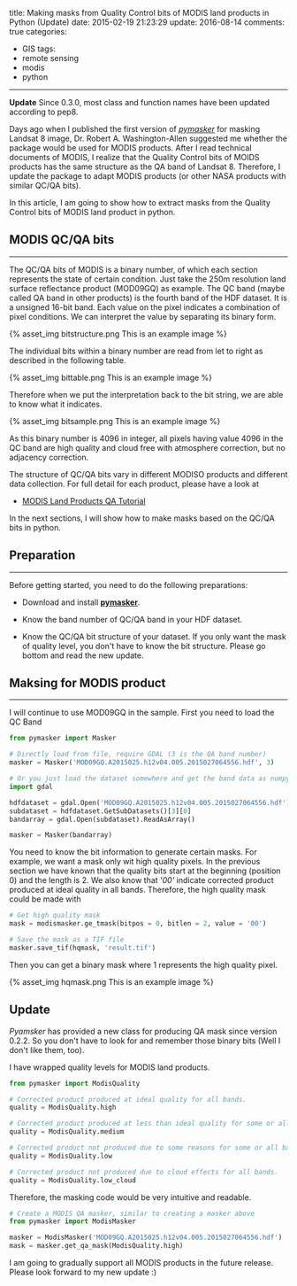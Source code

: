 title: Making masks from Quality Control bits of MODIS land products in Python (Update)
date: 2015-02-19 21:23:29
update: 2016-08-14
comments: true
categories:
- GIS
tags:
- remote sensing
- modis
- python
---

**Update** Since 0.3.0, most class and function names have been updated according to pep8.

Days ago when I published the first version of *[pymasker](https://github.com/haoliangyu/pymasker)* for masking Landsat 8 image, Dr. Robert A. Washington-Allen suggested me whether the package would be used for MODIS products. After I read technical documents of MODIS, I realize that the Quality Control bits of MOIDS products has the same structure as the QA band of Landsat 8. Therefore, I update the package to adapt MODIS products (or other NASA products with similar QC/QA bits).
<!-- more -->
In this article, I am going to show how to extract masks from the Quality Control bits of MODIS land product in python.

## MODIS QC/QA bits

---

The QC/QA bits of MODIS is a binary number, of which each section represents the state of certain condition. Just take the 250m resolution land surface reflectance product (MOD09GQ) as example. The QC band (maybe called QA band in other products) is the fourth band of the HDF dataset. It is a unsigned 16-bit band. Each value on the pixel indicates a combination of pixel conditions. We can interpret the value by separating its binary form.

{% asset_img bitstructure.png This is an example image %}

The individual bits within a binary number are read from let to right as described in the following table.

{% asset_img bittable.png This is an example image %}

Therefore when we put the interpretation back to the bit string, we are able to know what it indicates.

{% asset_img bitsample.png This is an example image %}

As this binary number is 4096 in integer, all pixels having value 4096 in the QC band are high quality and cloud free with atmosphere correction, but no adjacency correction.

The structure of QC/QA bits vary in different MODISO products and different data collection. For full detail for each product, please have a look at

* [MODIS Land Products QA Tutorial](https://lpdaac.usgs.gov/products/modis_products_table)

In the next sections, I will show how to make masks based on the QC/QA bits in python.

## Preparation

---

Before getting started, you need to do the following preparations:

* Download and install **[pymasker](https://github.com/haoliangyu/pymasker)**.

* Know the band number of QC/QA band in your HDF dataset.

* Know the QC/QA bit structure of your dataset. If you only want the mask of quality level, you don't have to know the bit structure. Please go bottom and read the new update.

## Maksing for MODIS product

---

I will continue to use MOD09GQ in the sample. First you need to load the QC Band

```python
from pymasker import Masker

# Directly load from file, require GDAL (3 is the QA band number)
masker = Masker('MOD09GQ.A2015025.h12v04.005.2015027064556.hdf', 3)

# Or you just load the dataset somewhere and get the band data as numpy array
import gdal

hdfdataset = gdal.Open('MOD09GQ.A2015025.h12v04.005.2015027064556.hdf')
subdataset = hdfdataset.GetSubDatasets()[3][0]
bandarray = gdal.Open(subdataset).ReadAsArray()

masker = Masker(bandarray)
```

You need to know the bit information to generate certain masks. For example, we want a  mask only wit high quality pixels. In the previous section we have known that the quality bits start at the beginning (position 0) and the length is 2. We also know that *'00'* indicate corrected product produced at ideal quality in all bands. Therefore, the high quality mask could be made with

```python
# Get high quality mask
mask = modismasker.ge_tmask(bitpos = 0, bitlen = 2, value = '00')

# Save the mask as a TIF file
masker.save_tif(hqmask, 'result.tif')
```

Then you can get a binary mask where 1 represents the high quality pixel.

{% asset_img hqmask.png This is an example image %}

## Update

*Pyamsker* has provided a new class for producing QA mask since version 0.2.2. So you don't have to look for and remember those binary bits (Well I don't like them, too).

I have wrapped quality levels for MODIS land products.

```python
from pymasker import ModisQuality

# Corrected product produced at ideal quality for all bands.
quality = ModisQuality.high

# Corrected product produced at less than ideal quality for some or all bands.
quality = ModisQuality.medium

# Corrected product not produced due to some reasons for some or all bands.
quality = ModisQuality.low

# Corrected product not produced due to cloud effects for all bands.
quality = ModisQuality.low_cloud
```

Therefore, the masking code would be very intuitive and readable.

```python
# Create a MODIS QA masker, similar to creating a masker above
from pymasker import ModisMasker

masker = ModisMasker('MOD09GQ.A2015025.h12v04.005.2015027064556.hdf')
mask = masker.get_qa_mask(ModisQuality.high)
```

I am going to gradually support all MODIS products in the future release. Please look forward to my new update :)
